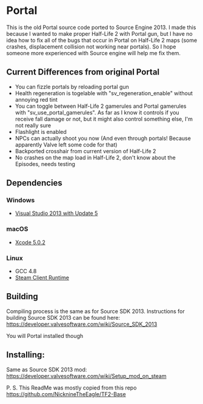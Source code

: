 Portal
=====

This is the old Portal source code ported to Source Engine 2013. I made this because I wanted to make proper Half-Life 2 with Portal gun, but I have no idea how to fix all of the bugs that occur in Portal on Half-Life 2 maps (some crashes, displacement collision not working near portals). So I hope someone more experienced with Source engine will help me fix them.

## Current Differences from original Portal
* You can fizzle portals by reloading portal gun
* Health regeneration is togelable with "sv_regeneration_enable" without annoying red tint
* You can toggle between Half-Life 2 gamerules and Portal gamerules with "sv_use_portal_gamerules". As far as I know it controls if you receive fall damage or not, but it might also control something else, I'm not really sure
* Flashlight is enabled
* NPCs can actually shoot you now (And even through portals! Because apparently Valve left some code for that)
* Backported crosshair from current version of Half-Life 2
* No crashes on the map load in Half-Life 2, don't know about the Episodes, needs testing

## Dependencies

### Windows
* [Visual Studio 2013 with Update 5](https://visualstudio.microsoft.com/vs/older-downloads/)

### macOS
* [Xcode 5.0.2](https://developer.apple.com/downloads/more)

### Linux
* GCC 4.8
* [Steam Client Runtime](http://media.steampowered.com/client/runtime/steam-runtime-sdk_latest.tar.xz)

## Building

Compiling process is the same as for Source SDK 2013. Instructions for building Source SDK 2013 can be found here: https://developer.valvesoftware.com/wiki/Source_SDK_2013

You will Portal installed though

## Installing:

Same as Source SDK 2013 mod: https://developer.valvesoftware.com/wiki/Setup_mod_on_steam

P. S. This ReadMe was mostly copied from this repo https://github.com/NicknineTheEagle/TF2-Base
